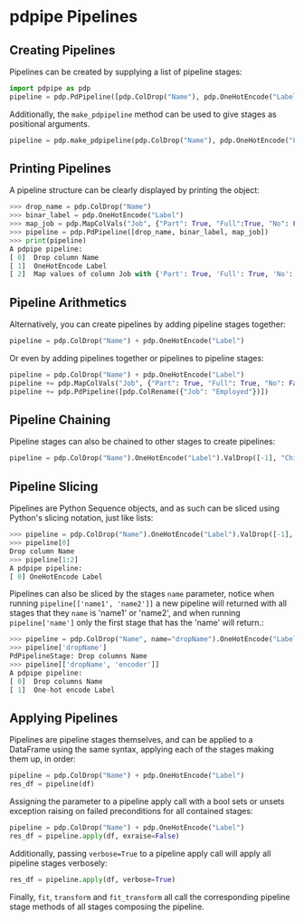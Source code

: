 # pdpipe Pipelines

## Creating Pipelines

Pipelines can be created by supplying a list of pipeline stages:

<!--phmdoctest-setup-->

```python
import pdpipe as pdp
pipeline = pdp.PdPipeline([pdp.ColDrop("Name"), pdp.OneHotEncode("Label")]
```

Additionally, the `make_pdpipeline` method can be used to give stages as positional arguments.

```python
pipeline = pdp.make_pdpipeline(pdp.ColDrop("Name"), pdp.OneHotEncode("Label"))
```

## Printing Pipelines

A pipeline structure can be clearly displayed by printing the object:

<!--phmdoctest-skip-->

```python
>>> drop_name = pdp.ColDrop("Name")
>>> binar_label = pdp.OneHotEncode("Label")
>>> map_job = pdp.MapColVals("Job", {"Part": True, "Full":True, "No": False})
>>> pipeline = pdp.PdPipeline([drop_name, binar_label, map_job])
>>> print(pipeline)
A pdpipe pipeline:
[ 0]  Drop column Name
[ 1]  OneHotEncode Label
[ 2]  Map values of column Job with {'Part': True, 'Full': True, 'No': False}
```

## Pipeline Arithmetics

Alternatively, you can create pipelines by adding pipeline stages together:

```python
pipeline = pdp.ColDrop("Name") + pdp.OneHotEncode("Label")
```

Or even by adding pipelines together or pipelines to pipeline stages:

```python
pipeline = pdp.ColDrop("Name") + pdp.OneHotEncode("Label")
pipeline += pdp.MapColVals("Job", {"Part": True, "Full": True, "No": False})
pipeline += pdp.PdPipeline([pdp.ColRename({"Job": "Employed"})])
```

## Pipeline Chaining

Pipeline stages can also be chained to other stages to create pipelines:

```python
pipeline = pdp.ColDrop("Name").OneHotEncode("Label").ValDrop([-1], "Children")
```

## Pipeline Slicing

Pipelines are Python Sequence objects, and as such can be sliced using Python's slicing notation, just like lists:

<!--phmdoctest-skip-->

```python
>>> pipeline = pdp.ColDrop("Name").OneHotEncode("Label").ValDrop([-1], "Children").ApplyByCols("height", math.ceil)
>>> pipeline[0]
Drop column Name
>>> pipeline[1:2]
A pdpipe pipeline:
[ 0] OneHotEncode Label
```

Pipelines can also be sliced by the stages `name` parameter, notice when running `pipeline[['name1', 'name2']]` a new pipeline will returned with all stages that they `name` is 'name1' or 'name2', and when running `pipeline['name']` only the first stage that has the 'name' will return.:

```python
>>> pipeline = pdp.ColDrop("Name", name="dropName").OneHotEncode("Label", name="encoder").ValDrop([-1], "Children").ApplyByCols("height", math.ceil)
>>> pipeline['dropName']
PdPipelineStage: Drop columns Name
>>> pipeline[['dropName', 'encoder']]
A pdpipe pipeline:
[ 0]  Drop columns Name
[ 1]  One-hot encode Label
```

## Applying Pipelines

Pipelines are pipeline stages themselves, and can be applied to a DataFrame using the same syntax, applying each of the stages making them up, in order:

```python
pipeline = pdp.ColDrop("Name") + pdp.OneHotEncode("Label")
res_df = pipeline(df)
```

Assigning the parameter to a pipeline apply call with a bool sets or unsets exception raising on failed preconditions for all contained stages:

```python
pipeline = pdp.ColDrop("Name") + pdp.OneHotEncode("Label")
res_df = pipeline.apply(df, exraise=False)
```

Additionally, passing `verbose=True` to a pipeline apply call will apply all pipeline stages verbosely:

```python
res_df = pipeline.apply(df, verbose=True)
```

Finally, `fit`, `transform` and `fit_transform` all call the corresponding pipeline stage methods of all stages composing the pipeline.
